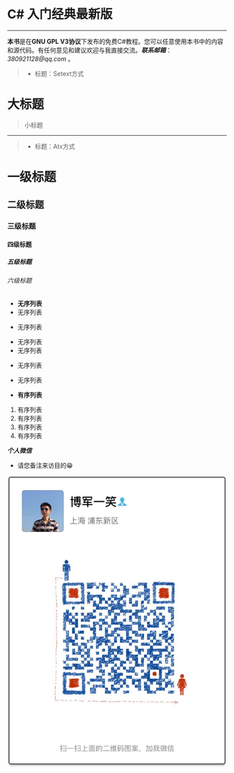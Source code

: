 # C# 入门经典最新版

___

**本书**是在**GNU GPL V3协议**下发布的免费C#教程。您可以任意使用本书中的内容和源代码。有任何意见和建议欢迎与我直接交流。___联系邮箱___：_380921128@qq.com_ 。

> + 标题：Setext方式
>
大标题
===
>小标题
---

> + 标题：Atx方式
>
# 一级标题
## 二级标题
### 三级标题
#### 四级标题
##### 五级标题
###### 六级标题

+ **无序列表**
+ 无序列表
- 无序列表
* 无序列表
* 无序列表
- 无序列表
+ 无序列表

- **有序列表**
1. 有序列表
2. 有序列表
3. 有序列表
8. 有序列表



_**个人微信**_ 
* 请您备注来访目的😁

![](/assets/IMG_1858.JPG)




